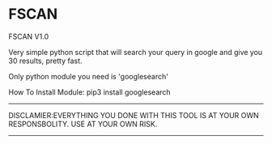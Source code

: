 # FSCAN
FSCAN V1.0

Very simple python script that will search your query in google and give you 30 results, pretty fast.

Only python module you need is 'googlesearch'

How To Install Module: pip3 install googlesearch

------------------------------------------------------------------------

DISCLAMIER:EVERYTHING YOU DONE WITH THIS TOOL IS AT YOUR OWN RESPONSBOLITY. USE AT YOUR OWN RISK.

------------------------------------------------------------------------
